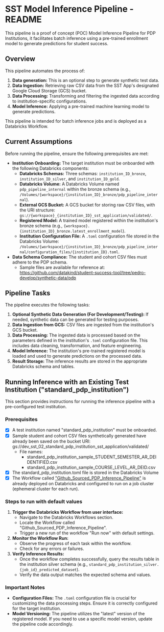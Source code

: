 # SST Model Inference Pipeline - README

This pipeline is a proof of concept (POC) Model Inference Pipeline for PDP Institutions, it facilitates batch inference using a pre-trained enrollment model to generate predictions for student success.

## Overview

This pipeline automates the process of:

1. **Data generation:** This is an optional step to generate synthetic test data. 
2. **Data Ingestion:** Retrieving raw CSV data from the SST App's designated Google Cloud Storage (GCS) bucket.
3. **Data Processing:** Transforming and filtering the ingested data according to institution-specific configurations.
4. **Model Inference:** Applying a pre-trained machine learning model to generate predictions. 

This pipeline is intended for batch inference jobs and is deployed as a Databricks Workflow.

## Current Assumptions

Before running the pipeline, ensure the following prerequisites are met:

* **Institution Onboarding:** The target institution must be onboarded with the following Databricks components:
    * **Databricks Schemas:** Three schemas: `institution_ID_bronze`, `institution_ID_silver`, and `institution_ID_gold`.
    * **Databricks Volume:** A Databricks Volume named `pdp_pipeline_internal` within the bronze schema (e.g., `/Volumes/{workspace}/{institution_ID}_bronze/pdp_pipeline_internal`).
    * **External GCS Bucket:** A GCS bucket for storing raw CSV files, with the URI structure: `gs://{workspace}_{institution_ID}_sst_application/validated/`.
    * **Registered Model:** A trained model registered within the institution's bronze schema (e.g., `{workspace}.{institution_ID}_bronze.latest_enrollment_model`).
    * **Institution Configuration File:** A `.toml` configuration file stored in the Databricks Volume: `/Volumes/{workspace}/{institution_ID}_bronze/pdp_pipeline_internal/configuration_files/{institution_ID}.toml`.
* **Data Schema Compliance:** The student and cohort CSV files must adhere to the PDP schema.
    * Sample files are available for reference at: https://github.com/datakind/student-success-tool/tree/pedro-develop/synthetic-data/pdp

## Pipeline Tasks

The pipeline executes the following tasks:

1.  **Optional Synthetic Data Generation (For Development/Testing):** If needed, synthetic data can be generated for testing purposes.
2.  **Data Ingestion from GCS:** CSV files are ingested from the institution's GCS bucket.
3.  **Data Processing:** The ingested data is processed based on the parameters defined in the institution's `.toml` configuration file. This includes data cleaning, transformation, and feature engineering.
4.  **Model Inference:** The institution's pre-trained registered model is loaded and used to generate predictions on the processed data.
5.  **Result Storage:** The inference results are stored in the appropriate Databricks schema and tables.

## Running Inference with an Existing Test Institution ("standard_pdp_institution")

This section provides instructions for running the inference pipeline with a pre-configured test institution.

### Prerequisites

* [x] A test institution named "standard_pdp_institution" must be onboarded.
* [x] Sample student and cohort CSV files synthetically generated have already been saved on the bucket URI: gs://dev_sst_02_standard_pdp_institution_sst_application/validated/ 
    - File names: 
        - standard_pdp_institution_sample_STUDENT_SEMESTER_AR_DEIDENTIFIED.csv
        - standard_pdp_institution_sample_COURSE_LEVEL_AR_DEID.csv
* [x] The standard_pdp_institution.toml file is stored in the Databricks Volume 
* [x] The Workflow called ["Github_Sourced_PDP_Inference_Pipeline"](./Github_Sourced_PDP_Inference_Pipeline.yaml) is already deployed on Databricks and configured to run on a job cluster (ephemeral cluster for each run).

### Steps to run with default values

1.  **Trigger the Databricks Workflow from user interface:**
    * Navigate to the Databricks Workflows section.
    * Locate the Workflow called "Github_Sourced_PDP_Inference_Pipeline".
    * Trigger a new run of the workflow "Run now" with default settings.
2.  **Monitor the Workflow Run:**
    * Observe the progress of each task within the workflow.
    * Check for any errors or failures.
3.  **Verify Inference Results:**
    * Once the workflow completes successfully, query the results table in the institution silver schema (e.g., `standard_pdp_institution_silver.{job_id}_predicted_dataset`).
    * Verify the data output matches the expected schema and values.

### Important Notes

* **Configuration Files:** The `.toml` configuration file is crucial for customizing the data processing steps. Ensure it is correctly configured for the target institution.
* **Model Versioning:** The pipeline utilizes the "latest" version of the registered model. If you need to use a specific model version, update the pipeline code accordingly.